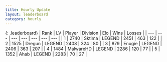 ```yaml
---
title: Hourly Update
layout: leaderboard
category: hourly
---
```


{: .leaderboard}
| Rank | LV | Player | Division | Elo | Wins | Losses |
| --- | --- | --- | --- | --- | --- | --- |
| <span data-change="0">1</span> | 2740 | <span title="ID: 353063">Sktima</span> | LEGEND | <span data-change="0">2451</span> | <span data-change="0">463</span> | <span data-change="0">122</span> |
| <span data-change="0">2</span> | 1525 | <span title="ID: 337810">Dregun</span> | LEGEND | <span data-change="0">2408</span> | <span data-change="0">324</span> | <span data-change="0">80</span> |
| <span data-change="0">3</span> | 879 | <span title="ID: 623502">Enugie</span> | LEGEND | <span data-change="0">2406</span> | <span data-change="0">363</span> | <span data-change="0">207</span> |
| <span data-change="0">4</span> | 1484 | <span title="ID: 261794">MalwareHD</span> | LEGEND | <span data-change="0">2286</span> | <span data-change="0">120</span> | <span data-change="0">77</span> |
| <span data-change="0">5</span> | 1352 | <span title="ID: 402846">Ahab</span> | LEGEND | <span data-change="0">2283</span> | <span data-change="0">70</span> | <span data-change="0">27</span> |